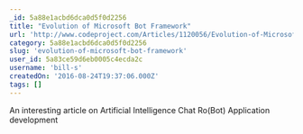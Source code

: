 ```yaml
---
_id: 5a88e1acbd6dca0d5f0d2256
title: "Evolution of Microsoft Bot Framework"
url: 'http://www.codeproject.com/Articles/1120056/Evolution-of-Microsoft-Bot-Framework'
category: 5a88e1acbd6dca0d5f0d2256
slug: 'evolution-of-microsoft-bot-framework'
user_id: 5a83ce59d6eb0005c4ecda2c
username: 'bill-s'
createdOn: '2016-08-24T19:37:06.000Z'
tags: []
---
```


An interesting article on Artificial Intelligence Chat Ro(Bot) Application development
